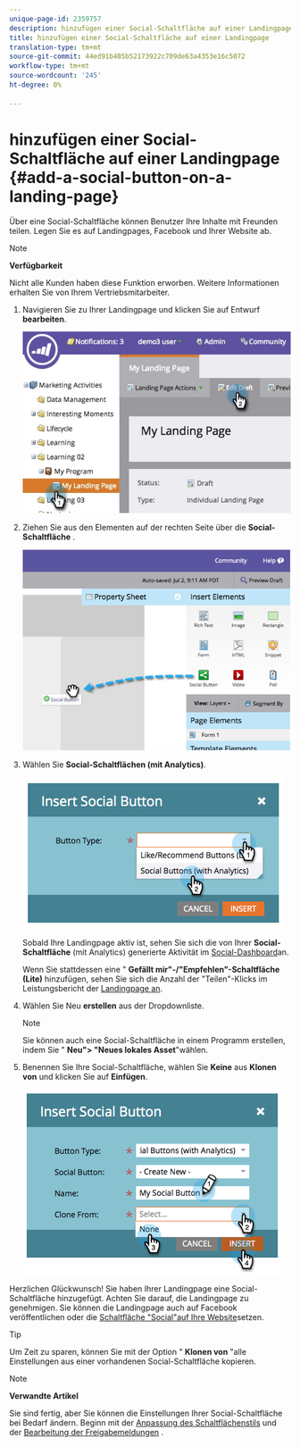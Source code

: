```yaml
---
unique-page-id: 2359757
description: hinzufügen einer Social-Schaltfläche auf einer Landingpage - Marketing Docs - Produktdokumentation
title: hinzufügen einer Social-Schaltfläche auf einer Landingpage
translation-type: tm+mt
source-git-commit: 44ed91b485b52173922c709de63a4353e16c5072
workflow-type: tm+mt
source-wordcount: '245'
ht-degree: 0%

---
```



# hinzufügen einer Social-Schaltfläche auf einer Landingpage {#add-a-social-button-on-a-landing-page}

Über eine Social-Schaltfläche können Benutzer Ihre Inhalte mit Freunden teilen. Legen Sie es auf Landingpages, Facebook und Ihrer Website ab.

>[!NOTE]
>
>**Verfügbarkeit**
>
>Nicht alle Kunden haben diese Funktion erworben. Weitere Informationen erhalten Sie von Ihrem Vertriebsmitarbeiter.

1. Navigieren Sie zu Ihrer Landingpage und klicken Sie auf Entwurf **bearbeiten**.

   ![](assets/landingpageeditdraft.jpg)

1. Ziehen Sie aus den Elementen auf der rechten Seite über die **Social-Schaltfläche** .

   ![](assets/image2014-9-17-10-3a35-3a6.png)

1. Wählen Sie **Social-Schaltflächen (mit Analytics)**.

   ![](assets/image2014-9-17-10-3a35-3a13.png)

   Sobald Ihre Landingpage aktiv ist, sehen Sie sich die von Ihrer **Social-Schaltfläche** (mit Analytics) generierte Aktivität im [Social-Dashboard](view-social-performance.md)an.

   Wenn Sie stattdessen eine &quot; **Gefällt mir&quot;-/&quot;Empfehlen&quot;-Schaltfläche (Lite)** hinzufügen, sehen Sie sich die Anzahl der &quot;Teilen&quot;-Klicks im Leistungsbericht der [Landingpage an](../../../../product-docs/demand-generation/landing-pages/understanding-landing-pages/landing-page-performance-report.md).

1. Wählen Sie Neu **erstellen** aus der Dropdownliste.

   >[!NOTE]
   >
   >Sie können auch eine Social-Schaltfläche in einem Programm erstellen, indem Sie &quot; **Neu&quot;> &quot;Neues lokales Asset**&quot;wählen.

1. Benennen Sie Ihre Social-Schaltfläche, wählen Sie **Keine** aus **Klonen** **von** und klicken Sie auf **Einfügen**.

   ![](assets/image2014-9-17-10-3a35-3a26.png)

Herzlichen Glückwunsch! Sie haben Ihrer Landingpage eine Social-Schaltfläche hinzugefügt. Achten Sie darauf, die Landingpage zu genehmigen. Sie können die Landingpage auch auf Facebook [](../../../../product-docs/demand-generation/facebook/publish-landing-pages-to-facebook.md) veröffentlichen oder die [Schaltfläche &quot;Social&quot;auf Ihre Website](deploy-social-on-your-website.md)setzen.

>[!TIP]
>
>Um Zeit zu sparen, können Sie mit der Option &quot; **Klonen von** &quot;alle Einstellungen aus einer vorhandenen Social-Schaltfläche kopieren.

>[!NOTE]
>
>**Verwandte Artikel**
>
>Sie sind fertig, aber Sie können die Einstellungen Ihrer Social-Schaltfläche bei Bedarf ändern. Beginn mit der [Anpassung des Schaltflächenstils](../../../../product-docs/demand-generation/social/configuring-social-actions/customize-social-app-button.md) und der [Bearbeitung der Freigabemeldungen](../../../../product-docs/demand-generation/social/configuring-social-actions/configure-social-sign-up-share-flow.md) .
